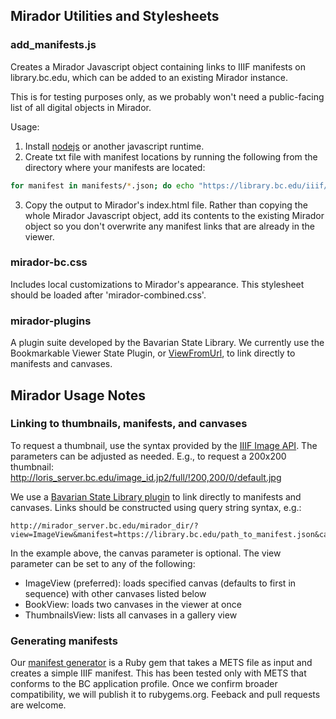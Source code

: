 ## Mirador Utilities and Stylesheets
### add_manifests.js
Creates a Mirador Javascript object containing links to IIIF
manifests on library.bc.edu, which can be added to an existing Mirador instance.

This is for testing purposes only, as we probably won't need a public-facing list
of all digital objects in Mirador.

Usage:
1. Install [nodejs](https://nodejs.org/en/) or another javascript runtime.
2. Create txt file with manifest locations by running the following from the
directory where your manifests are located:
```bash
for manifest in manifests/*.json; do echo "https://library.bc.edu/iiif/manifests/$manifest" >> manifests.txt; done
```
3. Copy the output to Mirador's index.html file. Rather than copying the whole
Mirador Javascript object, add its contents to the existing Mirador object so
you don't overwrite any manifest links that are already in the viewer.

### mirador-bc.css
Includes local customizations to Mirador's appearance. This stylesheet should be 
loaded after 'mirador-combined.css'.

### mirador-plugins
A plugin suite developed by the Bavarian State Library. We currently use the 
Bookmarkable Viewer State Plugin, or [ViewFromUrl](https://github.com/dbmdz/mirador-plugins#bookmarkable-viewer-state),
to link directly to manifests and canvases.

## Mirador Usage Notes
### Linking to thumbnails, manifests, and canvases
To request a thumbnail, use the syntax provided by the [IIIF Image API](http://iiif.io/api/image/2.1/#image-request-uri-syntax). 
The parameters can be adjusted as needed. E.g., to request a 200x200 thumbnail: 
http://loris_server.bc.edu/image_id.jp2/full/!200,200/0/default.jpg

We use a [Bavarian State Library plugin](https://github.com/dbmdz/mirador-plugins#bookmarkable-viewer-state) 
to link directly to manifests and canvases. Links should be constructed using query 
string syntax, e.g.: 

```
http://mirador_server.bc.edu/mirador_dir/?view=ImageView&manifest=https://library.bc.edu/path_to_manifest.json&canvas=http://loris_server.bc.edu/canvas_id/page_id
```

In the example above, the canvas parameter is optional. The view parameter can be 
set to any of the following:

* ImageView (preferred): loads specified canvas (defaults to first in sequence) 
with other canvases listed below 
* BookView: loads two canvases in the viewer at once
* ThumbnailsView: lists all canvases in a gallery view

### Generating manifests
Our [manifest generator](https://github.com/BCLibraries/mets-to-iiif) is a Ruby gem
that takes a METS file as input and creates a simple IIIF manifest. This has been tested 
only with METS that conforms to the BC application profile. Once we confirm broader 
compatibility, we will publish it to rubygems.org. Feeback and pull requests are welcome.
